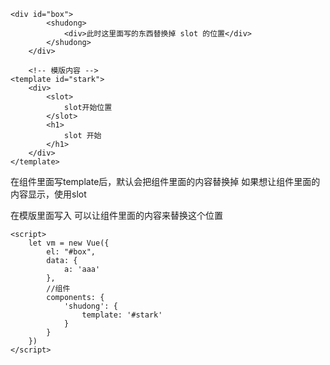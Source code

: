 
```
<div id="box">
        <shudong>
            <div>此时这里面写的东西替换掉 slot 的位置</div>
        </shudong>
    </div>

    <!-- 模版内容 -->
<template id="stark">
    <div>
        <slot>
            slot开始位置
        </slot>
        <h1>
            slot 开始
        </h1>
    </div>
</template>
```


在组件里面写template后，默认会把组件里面的内容替换掉
如果想让组件里面的内容显示，使用slot

在模版里面写入 <slot></slot>
可以让组件里面的内容来替换这个位置


```
<script>
    let vm = new Vue({
        el: "#box",
        data: {
            a: 'aaa'
        },
        //组件
        components: {
            'shudong': {
                template: '#stark'
            }
        }
    })
</script>
```